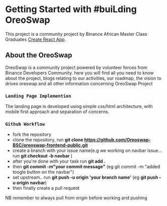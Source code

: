 # Getting Started with #buiLding OreoSwap

This project is a community project by Binance African Master Class Graduates [Create React App](https://github.com/facebook/create-react-app).

## About the OreoSwap

OreoSwap is a community project powered by volunteer forces from Binance Developers Community. here you will find all you need to know about the project, blogs relating to our activities, our roadmap, the vision to drives oreswap and all other information concerning OreoSwap Project

### `Landing Page Implemention`

The landing page is developed using simple css/html architecture, with mobile first approach and separation of concerns.

### `Github Workflow`

- fork the repository
- clone the repository, run **git clone https://github.com/Oreoswap-BSC/oreoswap-frontend-public.git**
- create a branch with your issue name(e.g we working on navbar issue... run **git checkout -b navbar** )
- after you're done with your task run **git add .**
- then **git commit -m"your commit message"** (eg git commit -m "added toogle button on the navbar")
- set upstream.. run **git push -u origin 'your branch name'** (eg **git push -u origin navbar**)
- then finally create a pull request


NB remember to always pull from origin before working and pushing

